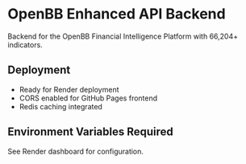 # OpenBB Enhanced API Backend

Backend for the OpenBB Financial Intelligence Platform with 66,204+ indicators.

## Deployment
- Ready for Render deployment
- CORS enabled for GitHub Pages frontend
- Redis caching integrated

## Environment Variables Required
See Render dashboard for configuration.

